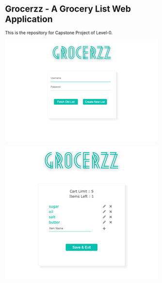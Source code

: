 # Grocerzz - A Grocery List Web Application
This is the repository for Capstone Project of Level-0.

![alt text](https://github.com/pesto-students/grocerieslistapp-guptadeepanshu21/blob/master/assets/Home%20Screen.png)

![alt text](https://github.com/pesto-students/grocerieslistapp-guptadeepanshu21/blob/master/assets/Add%20grocery%20screen.png)
